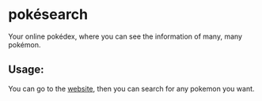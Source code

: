 # pokésearch
Your online pokédex, where you can see the information of many, many pokémon.

## Usage:
You can go to the [website](https://0xBooper.github.com/pokesearch),
then you can search for any pokemon you want.
